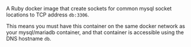 A Ruby docker image that create sockets for common mysql socket 
locations to TCP address `db:3306`.  

This means you must have this container on the same docker network
as your mysql/mariadb container, and that container is accessible
using the DNS hostname `db`.  
